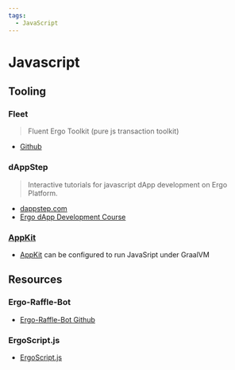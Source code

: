 ```yaml
---
tags:
  - JavaScript
---
```


# Javascript

## Tooling


### Fleet

> Fluent Ergo Toolkit (pure js transaction toolkit)


- [Github](https://github.com/capt-nemo429/fleet)


### dAppStep

> Interactive tutorials for javascript dApp development on Ergo Platform.

- [dappstep.com](https://www.dappstep.com/docs/intro)
- [Ergo dApp Development Course](https://www.youtube.com/watch?v=uC6QO3I4m8o&list=PLzY-irO3z3G8FVDifned2NMFc-PgQqnny)

### [AppKit](../../stack/appkit)

- [AppKit](https://github.com/ergoplatform/ergo-appkit) can be configured to run JavaSript under GraalVM


## Resources

### Ergo-Raffle-Bot

- [Ergo-Raffle-Bot Github](https://github.com/zkastn/ergo-raffle-bot)

### ErgoScript.js

- [ErgoScript.js](https://www.youtube.com/watch?v=_jwMI8M_vrs)